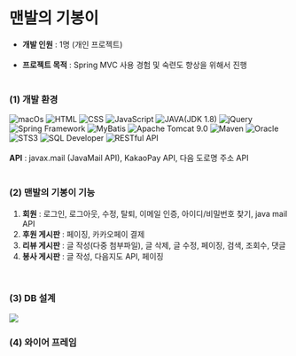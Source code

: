 <h1>맨발의 기봉이</h1>

<ul>
<li><b>개발 인원</b> : 1명 (개인 프로젝트)</li></br>
<li><b>프로젝트 목적</b> : Spring MVC 사용 경험 및 숙련도 향상을 위해서 진행</li></br>
</ul>

<h3>(1) 개발 환경</h3>
<div>
<img alt="macOs" src="https://img.shields.io/badge/mac%20os-000000?style=for-the-badge&logo=apple&logoColor=white">
<img alt="HTML" src="https://img.shields.io/badge/HTML-239120?style=for-the-badge&logo=html5&logoColor=white">
<img alt="CSS" src="https://img.shields.io/badge/CSS-239120?&style=for-the-badge&logo=css3&logoColor=white">
<img alt="JavaScript" src="https://img.shields.io/badge/JavaScript-F7DF1E?style=for-the-badge&logo=JavaScript&logoColor=white">
<img alt="JAVA(JDK 1.8)" src="https://img.shields.io/badge/Java-ED8B00?style=for-the-badge&logo=openjdk&logoColor=white">
<img alt="jQuery" src="https://img.shields.io/badge/jQuery-0769AD?style=for-the-badge&logo=jquery&logoColor=white">
<img alt="Spring Framework" src="https://img.shields.io/badge/Spring-6DB33F?style=for-the-badge&logo=spring&logoColor=white">
<img alt="MyBatis" src ="https://img.shields.io/badge/MyBatis-blue.svg?&style=for-the-badge&logo=MyBatis&logoColor=white"/>
<img alt="Apache Tomcat 9.0" src ="https://img.shields.io/badge/Apache Tomcat-yellow.svg?&style=for-the-badge&logo=Apache Tomcat&logoColor=black"/>
<img alt="Maven" src ="https://img.shields.io/badge/Maven-orange.svg?&style=for-the-badge&logo=Maven&logoColor=white"/>
<img alt="Oracle" src ="https://img.shields.io/badge/Oracle-white.svg?&style=for-the-badge&logo=Oracle&logoColor=black"/>
<img alt="STS3" src ="https://img.shields.io/badge/STS3-green.svg?&style=for-the-badge&logo=STS3&logoColor=white"/>
<img alt="SQL Developer" src ="https://img.shields.io/badge/SQL Developer-red.svg?&style=for-the-badge&logo=SQL Developer&logoColor=white"/>
<img alt="RESTful API" src ="https://img.shields.io/badge/RESTful API-powderblue.svg?&style=for-the-badge&logo=RESTful API&logoColor=white"/>
<br><br>
<b>API</b> : javax.mail (JavaMail API), KakaoPay API, 다음 도로명 주소 API
</div>
<br>

<h3>(2) 맨발의 기봉이 기능</h3>
<p>
<ol>
<li><b>회원</b> : 로그인, 로그아웃, 수정, 탈퇴, 이메일 인증, 아이디/비밀번호 찾기, java mail API</li>
<li><b>후원 게시판</b> : 페이징, 카카오페이 결제</li>
<li><b>리뷰 게시판</b> : 글 작성(다중 첨부파일), 글 삭제, 글 수정, 페이징, 검색, 조회수, 댓글</li>
<li><b>봉사 게시판</b> : 글 작성, 다음지도 API, 페이징</li>
</ol>
</p>
<br>
<h3>(3) DB 설계</h3>
<img src="https://github.com/907hza/gibong/assets/145747413/4638051a-8f1b-4e5c-83c9-db181bfd25e6" />
<br>
<h3>(4) 와이어 프레임</h3>
<img src="">

